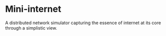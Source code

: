# Mini-internet
A distributed network simulator capturing the essence of internet at its core through a simplistic view.
